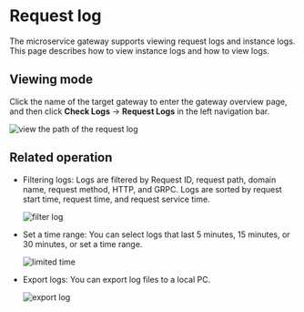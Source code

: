 # Request log

The microservice gateway supports viewing request logs and instance logs. This page describes how to view instance logs and how to view logs.

## Viewing mode

Click the name of the target gateway to enter the gateway overview page, and then click __Check Logs__ -> __Request Logs__ in the left navigation bar.

![view the path of the request log](https://docs.daocloud.io/daocloud-docs-images/docs/en/docs/skoala/gateway/logs/imgs/reqlog-path.png)

## Related operation

- Filtering logs: Logs are filtered by Request ID, request path, domain name, request method, HTTP, and GRPC. Logs are sorted by request start time, request time, and request service time.

    ![filter log](https://docs.daocloud.io/daocloud-docs-images/docs/en/docs/skoala/gateway/logs/imgs/log-filter1.png)

- Set a time range: You can select logs that last 5 minutes, 15 minutes, or 30 minutes, or set a time range.

    ![limited time](https://docs.daocloud.io/daocloud-docs-images/docs/en/docs/skoala/gateway/logs/imgs/logtime1.png)

- Export logs: You can export log files to a local PC.

    ![export log](https://docs.daocloud.io/daocloud-docs-images/docs/en/docs/skoala/gateway/logs/imgs/log-export1.png)
